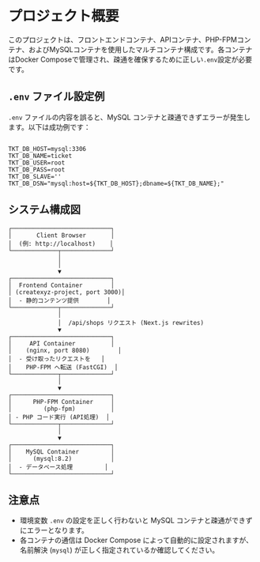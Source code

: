 # プロジェクト概要

このプロジェクトは、フロントエンドコンテナ、APIコンテナ、PHP-FPMコンテナ、およびMySQLコンテナを使用したマルチコンテナ構成です。各コンテナはDocker Composeで管理され、疎通を確保するために正しい`.env`設定が必要です。

## `.env` ファイル設定例

`.env` ファイルの内容を誤ると、MySQL コンテナと疎通できずエラーが発生します。以下は成功例です：

```env

TKT_DB_HOST=mysql:3306
TKT_DB_NAME=ticket
TKT_DB_USER=root
TKT_DB_PASS=root
TKT_DB_SLAVE=''
TKT_DB_DSN="mysql:host=${TKT_DB_HOST};dbname=${TKT_DB_NAME};"

```


## システム構成図


```
┌────────────────────────────┐
│       Client Browser       │
│  (例: http://localhost)    │
└─────────────┬──────────────┘
              │
              │
              ▼
┌────────────────────────────┐
│  Frontend Container        │
│ (createxyz-project, port 3000)│
│  - 静的コンテンツ提供        │
└─────────────┬──────────────┘
              │
              │  /api/shops リクエスト (Next.js rewrites)
              ▼
┌────────────────────────────┐
│     API Container          │
│    (nginx, port 8080)        │
│  - 受け取ったリクエストを   │
│    PHP-FPM へ転送 (FastCGI)  │
└─────────────┬──────────────┘
              │
              ▼
┌────────────────────────────┐
│      PHP-FPM Container     │
│         (php-fpm)          │
│ - PHP コード実行 (API処理)  │
└─────────────┬──────────────┘
              │
              ▼
┌────────────────────────────┐
│    MySQL Container         │
│      (mysql:8.2)           │
│  - データベース処理         │
└────────────────────────────┘
```




## 注意点

- 環境変数 `.env` の設定を正しく行わないと MySQL コンテナと疎通ができずにエラーとなります。
- 各コンテナの通信は Docker Compose によって自動的に設定されますが、名前解決 (`mysql`) が正しく指定されているか確認してください。



